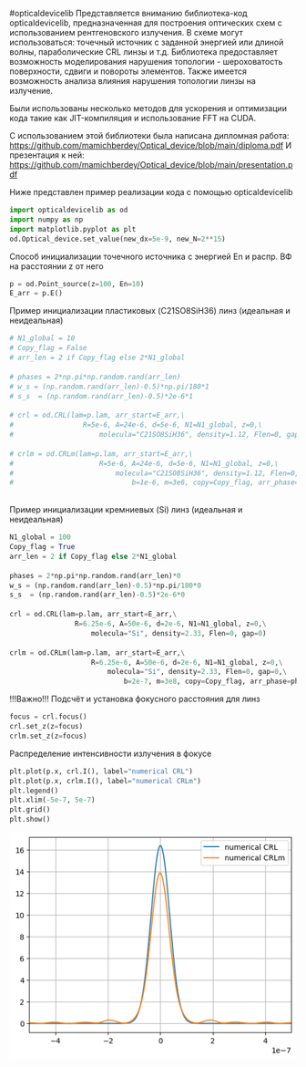 #opticaldevicelib
Представляется вниманию библиотека-код opticaldevicelib, предназначенная для построения оптических схем с использованием рентгеновского излучения.
В схеме могут использоваться: точечный источник с заданной энергией или длиной волны, параболические CRL линзы и т.д.
Библиотека предоставляет возможность моделирования нарушения топологии - шероховатость поверхности, сдвиги и повороты элементов.
Также имеется возможность анализа влияния нарушения топологии линзы на излучение.

Были использованы несколько методов для ускорения и оптимизации кода такие как JIT-компиляция и использование FFT на CUDA.

С использованием этой библиотеки была написана дипломная работа: https://github.com/mamichberdey/Optical_device/blob/main/diploma.pdf
И презентация к ней: https://github.com/mamichberdey/Optical_device/blob/main/presentation.pdf


Ниже представлен пример реализации кода с помощью opticaldevicelib


``` python
import opticaldevicelib as od
import numpy as np
import matplotlib.pyplot as plt
od.Optical_device.set_value(new_dx=5e-9, new_N=2**15)
```

Способ инициализации точечного источника c энергией En и распр. ВФ на
расстоянии z от него

``` python
p = od.Point_source(z=100, En=10) 
E_arr = p.E()
```

Пример инициализации пластиковых (C21SO8SiH36) линз (идеальная и
неидеальная)


``` python
# N1_global = 10
# Copy_flag = False
# arr_len = 2 if Copy_flag else 2*N1_global

# phases = 2*np.pi*np.random.rand(arr_len)
# w_s = (np.random.rand(arr_len)-0.5)*np.pi/180*1
# s_s  = (np.random.rand(arr_len)-0.5)*2e-6*1

# crl = od.CRL(lam=p.lam, arr_start=E_arr,\
#                 R=5e-6, A=24e-6, d=5e-6, N1=N1_global, z=0,\
#                     molecula="C21SO8SiH36", density=1.12, Flen=0, gap=0)

# crlm = od.CRLm(lam=p.lam, arr_start=E_arr,\
#                     R=5e-6, A=24e-6, d=5e-6, N1=N1_global, z=0,\
#                         molecula="C21SO8SiH36", density=1.12, Flen=0, gap=0,\
#                             b=1e-6, m=3e6, copy=Copy_flag, arr_phase=phases, arr_s=s_s, arr_w=w_s)
                                
```
Пример инициализации кремниевых (Si) линз (идеальная и неидеальная)

``` python
N1_global = 100
Copy_flag = True
arr_len = 2 if Copy_flag else 2*N1_global

phases = 2*np.pi*np.random.rand(arr_len)*0
w_s = (np.random.rand(arr_len)-0.5)*np.pi/180*0
s_s  = (np.random.rand(arr_len)-0.5)*2e-6*0

crl = od.CRL(lam=p.lam, arr_start=E_arr,\
                R=6.25e-6, A=50e-6, d=2e-6, N1=N1_global, z=0,\
                    molecula="Si", density=2.33, Flen=0, gap=0)

crlm = od.CRLm(lam=p.lam, arr_start=E_arr,\
                    R=6.25e-6, A=50e-6, d=2e-6, N1=N1_global, z=0,\
                        molecula="Si", density=2.33, Flen=0, gap=0,\
                            b=2e-7, m=3e8, copy=Copy_flag, arr_phase=phases, arr_s=s_s, arr_w=w_s)
```

!!!Важно!!! Подсчёт и установка фокусного расстояния для линз

``` python
focus = crl.focus()
crl.set_z(z=focus)
crlm.set_z(z=focus)
```

Распределение интенсивности излучения в фокусе

``` python
plt.plot(p.x, crl.I(), label="numerical CRL")
plt.plot(p.x, crlm.I(), label="numerical CRLm")
plt.legend()
plt.xlim(-5e-7, 5e-7)
plt.grid()
plt.show()
```
![](vertopal_49f43c458a9e444da55782d0fb585588/99226dcfadbb3ee16ada1870408ca2179b6f38d6.png)
